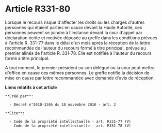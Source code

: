 # Article R331-80

Lorsque le recours risque d'affecter les droits ou les charges d'autres personnes qui étaient parties en cause devant la
Haute Autorité, ces personnes peuvent se joindre à l'instance devant la cour d'appel par déclaration écrite et motivée
déposée au greffe dans les conditions prévues à l'article R. 331-77 dans le délai d'un mois après la réception de la lettre
recommandée de l'auteur du recours formé à titre principal, prévue au premier alinéa de l'article R. 331-78. Elle est
notifiée à l'auteur du recours formé à titre principal. 

A tout moment, le premier président ou son délégué ou la cour peut mettre d'office en cause ces mêmes personnes. Le greffe
notifie la décision de mise en cause par lettre recommandée avec demande d'avis de réception.

**Liens relatifs à cet article**

	**Créé par**:

	  - Décret n°2010-1366 du 10 novembre 2010 - art. 2

	**Cite**:

	  - Code de la propriété intellectuelle - art. R331-77 (V)
	  - Code de la propriété intellectuelle - art. R331-78 (V)
